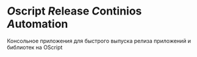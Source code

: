 # *O*script *R*elease *C*ontinios *A*utomation
Консольное приложения для быстрого выпуска релиза приложений и библиотек на OScript
